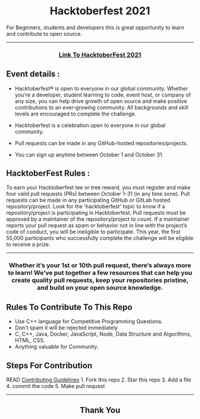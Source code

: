 

<h1 align="center"> Hacktoberfest 2021 </h1>
For Beginners, students and developers this is great opportunity to learn and contribute to open source.

***
<h3 align="center">
    <a href="https://hacktoberfest.digitalocean.com/">
        Link To HacktoberFest 2021
    </a>
</h3>

## Event details :

- Hacktoberfest® is open to everyone in our global community. Whether you’re a developer, student learning to code, event host, or company of any size, you can help drive growth of open source and make positive contributions to an ever-growing community. All backgrounds and skill levels are encouraged to complete the challenge.

- Hacktoberfest is a celebration open to everyone in our global community.
- Pull requests can be made in any GitHub-hosted repositories/projects.
- You can sign up anytime between October 1 and October 31.

## HacktoberFest Rules :

To earn your Hacktoberfest tee or tree reward, you must register and make four valid pull requests (PRs) between October 1-31 (in any time zone). Pull requests can be made in any participating GitHub or GitLab hosted repository/project. Look for the 'hacktoberfest' topic to know if a repository/project is participating in Hacktoberfest. Pull requests must be approved by a maintainer of the repository/project to count. If a maintainer reports your pull request as spam or behavior not in line with the project’s code of conduct, you will be ineligible to participate. This year, the first 55,000 participants who successfully complete the challenge will be eligible to receive a prize.
***
<h3 align="center"> Whether it’s your 1st or 10th pull request, there’s always more to learn! We’ve put together a few resources that can help you create quality pull requests, keep your repositories pristine, and build on your open source knowledge. </h3>


## Rules To Contribute To This Repo

-   Use C++ language for  Competitive Programming Questions.
-   Don't spam it will be rejected immediately
-   C, C++, Java, Docker, JavaScript, Node, Data Structure and Algorithms, HTML, CSS.
-   Anything valuable for Community.

## Steps For Contribution
READ <a href="https://github.com/Hawk1810/Competitive_Coding-Essentials/blob/main/CONTRIBUTING.md">Contributing Guidelines</a>
    1. Fork this repo
    2. Star this repo
    3. Add a file
    4. commit the code
    5. Make pull request
***
<h2 align="center">
    <p>
        Thank You
    </p>
</h2>

